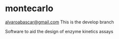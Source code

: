 montecarlo
==========

<alvaroabascar@gmail.com>
This is the develop branch

Software to aid the design of enzyme kinetics assays

